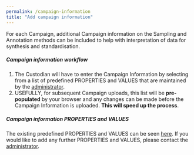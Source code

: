 ```yaml
---
permalink: /campaign-information
title: "Add campaign information"
---
```

For each Campaign, additional Campaign information on the Sampling and Annotation methods can be included to help with interpretation of data for synthesis and standardisation.

##### <a name="Campaign-information-workflow"></a>Campaign information workflow
1. The Custodian will have to enter the Campaign Information by selecting from a list of predefined PROPERTIES and VALUES that are maintained by the [administrator](mailto:timothy.langlois@uwa.edu.au). 
2. USEFULLY, for subsequent Campaign uploads, this list will be **pre-populated** by your browser and any changes can be made before the Campaign Information is uploaded. **This will speed up the process**.

##### <a name="Campaign-information-PROPERTIES-and-VALUES"></a>Campaign information PROPERTIES and VALUES
The existing predefined PROPERTIES and VALUES can be seen [here](https://drive.google.com/open?id=1JI2L9AczaljbFpbv9yYRRnfmWSaZ3SsSK27D3-OEh64). If you would like to add any further PROPERTIES and VALUES, please contact the [administrator](timothy.langlois@uwa.edu.au). 
